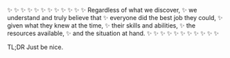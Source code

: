 ✨ ✨ ✨ ✨ ✨ ✨ ✨ ✨ ✨ ✨ ✨
✨ Regardless of what we discover,
✨ we understand and truly believe that
✨ everyone did the best job they could,
✨ given what they knew at the time,
✨ their skills and abilities,
✨ the resources available,
✨ and the situation at hand.
✨ ✨ ✨ ✨ ✨ ✨ ✨ ✨ ✨ ✨ ✨


TL;DR Just be nice.

<!--
**jamigibbs/jamigibbs** is a ✨ _special_ ✨ repository because its `README.md` (this file) appears on your GitHub profile.

Here are some ideas to get you started:

- 🔭 I’m currently working on ...
- 🌱 I’m currently learning ...
- 👯 I’m looking to collaborate on ...
- 🤔 I’m looking for help with ...
- 💬 Ask me about ...
- 📫 How to reach me: ...
- 😄 Pronouns: ...
- ⚡ Fun fact: ...
-->
